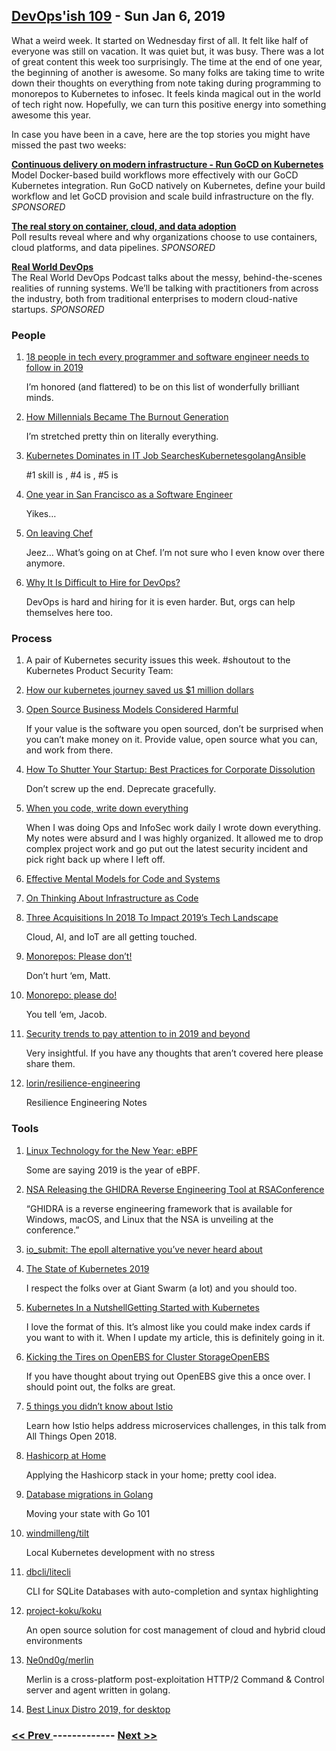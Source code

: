 ## [DevOps'ish 109](https://devopsish.com/109) - Sun Jan 6, 2019

What a weird week. It started on Wednesday first of all. It felt like half of everyone was still on vacation. It was quiet but, it was busy. There was a lot of great content this week too surprisingly. The time at the end of one year, the beginning of another is awesome. So many folks are taking time to write down their thoughts on everything from note taking during programming to monorepos to Kubernetes to infosec. It feels kinda magical out in the world of tech right now. Hopefully, we can turn this positive energy into something awesome this year.

In case you have been in a cave, here are the top stories you might have missed the past two weeks:

<a href="https://www.gocd.org/kubernetes"><strong>Continuous delivery on modern infrastructure - Run GoCD on Kubernetes</strong></a><br/>Model Docker-based build workflows more effectively with our GoCD Kubernetes integration. Run GoCD natively on Kubernetes, define your build workflow and let GoCD provision and scale build infrastructure on the fly. <em>SPONSORED</em>

<a href="https://www.oreilly.com/pub/cpc/175842"><strong>The real story on container, cloud, and data adoption</strong></a><br/>Poll results reveal where and why organizations choose to use containers, cloud platforms, and data pipelines. <em>SPONSORED</em>

<a href="https://www.realworlddevops.com/"><strong>Real World DevOps</strong></a><br/>The Real World DevOps Podcast talks about the messy, behind-the-scenes realities of running systems. We’ll be talking with practitioners from across the industry, both from traditional enterprises to modern cloud-native startups. <em>SPONSORED</em>

### People

1. [18 people in tech every programmer and software engineer needs to follow in 2019](https://hub.packtpub.com/18-people-in-tech-every-programmer-and-software-engineer-needs-to-follow-in-2019/)

     I’m honored (and flattered) to be on this list of wonderfully brilliant minds.
1. [How Millennials Became The Burnout Generation](https://www.buzzfeednews.com/article/annehelenpetersen/millennials-burnout-generation-debt-work)

     I’m stretched pretty thin on literally everything.
1. [Kubernetes Dominates in IT Job SearchesKubernetesgolangAnsible](https://www.sdxcentral.com/articles/news/kubernetes-dominates-in-it-job-searches/2019/01/)

     #1 skill is , #4 is , #5 is
1. [One year in San Francisco as a Software Engineer](https://evertpot.com/a-look-back-at-sf/)

     Yikes…
1. [On leaving Chef](https://www.juliandunn.net/2019/01/04/on-leaving-chef/)

     Jeez… What’s going on at Chef. I’m not sure who I even know over there anymore.
1. [Why It Is Difficult to Hire for DevOps?](https://thenewstack.io/why-it-is-difficult-to-hire-for-devops/)

     DevOps is hard and hiring for it is even harder. But, orgs can help themselves here too.
### Process

1. []()

    A pair of Kubernetes security issues this week. #shoutout to the Kubernetes Product Security Team:
1. [How our kubernetes journey saved us $1 million dollars](https://hackernoon.com/how-our-kubernetes-journey-saved-us-1-million-dollars-cede771f1f2b)

    
1. [Open Source Business Models Considered Harmful](https://medium.com/@johnmark/open-source-business-models-considered-harmful-2e697256b1e3)

     If your value is the software you open sourced, don’t be surprised when you can’t make money on it. Provide value, open source what you can, and work from there.
1. [How To Shutter Your Startup: Best Practices for Corporate Dissolution](https://www.techstars.com/content/accelerators/shutter-startup-best-practices-corporate-dissolution/)

     Don’t screw up the end. Deprecate gracefully.
1. [When you code, write down everything](https://swizec.com/blog/write-down-everything/swizec/8851)

     When I was doing Ops and InfoSec work daily I wrote down everything. My notes were absurd and I was highly organized. It allowed me to drop complex project work and go put out the latest security incident and pick right back up where I left off.
1. [Effective Mental Models for Code and Systems](https://medium.com/@copyconstruct/effective-mental-models-for-code-and-systems-7c55918f1b3e)

    
1. [On Thinking About Infrastructure as Code](https://blog.scottlowe.org/2018/12/31/on-thinking-about-infrastructure-as-code/)

    
1. [Three Acquisitions In 2018 To Impact 2019’s Tech Landscape](https://www.forbes.com/sites/cognitiveworld/2018/12/30/three-acquisitions-in-2018-to-impact-2019s-tech-landscape/#49ab698d353e)

     Cloud, AI, and IoT are all getting touched.
1. [Monorepos: Please don’t!](https://medium.com/@mattklein123/monorepos-please-dont-e9a279be011b)

     Don’t hurt ‘em, Matt.
1. [Monorepo: please do!](https://medium.com/@adamhjk/monorepo-please-do-3657e08a4b70)

     You tell ‘em, Jacob.
1. [Security trends to pay attention to in 2019 and beyond](https://cloud.google.com/blog/products/identity-security/security-trends-to-pay-attention-to-in-2019-and-beyond)

     Very insightful. If you have any thoughts that aren’t covered here please share them.
1. [lorin/resilience-engineering](https://github.com/lorin/resilience-engineering)

     Resilience Engineering Notes
### Tools

1. [Linux Technology for the New Year: eBPF](https://thenewstack.io/linux-technology-for-the-new-year-ebpf/)

     Some are saying 2019 is the year of eBPF.
1. [NSA Releasing the GHIDRA Reverse Engineering Tool at RSAConference](https://www.bleepingcomputer.com/news/security/nsa-releasing-the-ghidra-reverse-engineering-tool-at-rsaconference/)

     “GHIDRA is a reverse engineering framework that is available for Windows, macOS, and Linux that the NSA is unveiling at the conference.”
1. [io_submit: The epoll alternative you’ve never heard about](https://blog.cloudflare.com/io_submit-the-epoll-alternative-youve-never-heard-about/)

    
1. [The State of Kubernetes 2019](https://blog.giantswarm.io/the-state-of-kubernetes-2019/)

     I respect the folks over at Giant Swarm (a lot) and you should too.
1. [Kubernetes In a NutshellGetting Started with Kubernetes](https://enqueuezero.com/kubernetes-in-a-nutshell.html)

     I love the format of this. It’s almost like you could make index cards if you want to with it. When I update my  article, this is definitely going in it.
1. [Kicking the Tires on OpenEBS for Cluster StorageOpenEBS](https://vadosware.io/post/kicking-the-tires-on-openebs-for-cluster-storage/)

     If you have thought about trying out OpenEBS give this a once over. I should point out, the  folks are great.
1. [5 things you didn’t know about Istio](https://opensource.com/article/18/12/you-didnt-know-about-istio)

     Learn how Istio helps address microservices challenges, in this talk from All Things Open 2018.
1. [Hashicorp at Home](https://www.mockingbirdconsulting.co.uk/blog/2019-01-05-hashicorp-at-home/)

     Applying the Hashicorp stack in your home; pretty cool idea.
1. [Database migrations in Golang](https://lanre.wtf/blog/2019/01/02/database-migration-golang/)

     Moving your state with Go 101
1. [windmilleng/tilt](https://github.com/windmilleng/tilt)

     Local Kubernetes development with no stress
1. [dbcli/litecli](https://github.com/dbcli/litecli)

     CLI for SQLite Databases with auto-completion and syntax highlighting
1. [project-koku/koku](https://github.com/project-koku/koku)

     An open source solution for cost management of cloud and hybrid cloud environments
1. [Ne0nd0g/merlin](https://github.com/Ne0nd0g/merlin)

     Merlin is a cross-platform post-exploitation HTTP/2 Command & Control server and agent written in golang.
1. [Best Linux Distro 2019, for desktop](https://haydenjames.io/best-linux-distro/)

    

### [ << Prev ](sreweekly-108.md) ------------- [ Next >> ](sreweekly-110.md)